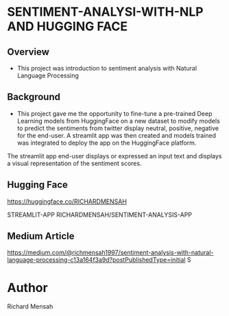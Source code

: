 # SENTIMENT-ANALYSI-WITH-NLP AND HUGGING FACE

## Overview
- This project was introduction to sentiment analysis with Natural Language Processing

## Background
- This project gave me the opportunity to fine-tune a pre-trained Deep Learning models from HuggingFace on a new dataset to modify models to predict the sentiments from twitter display neutral, positive, negative for the end-user. A streamlit app was then created and models trained was integrated to deploy the app on the HuggingFace platform.

The streamlit app end-user displays or expressed an input text and displays a visual representation of the sentiment scores.

## Hugging Face
https://huggingface.co/RICHARDMENSAH 

STREAMLIT-APP 
RICHARDMENSAH/SENTIMENT-ANALYSIS-APP

## Medium Article
https://medium.com/@richmensah1997/sentiment-analysis-with-natural-language-processing-c13a164f3a9d?postPublishedType=initial S

# Author 
Richard Mensah
